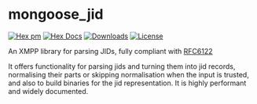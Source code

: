 # mongoose_jid

[![Hex pm](http://img.shields.io/hexpm/v/mongoose_jid.svg?style=flat)](https://hex.pm/packages/mongoose_jid)
[![Hex Docs](https://img.shields.io/badge/hex-docs-lightgreen.svg)](https://hexdocs.pm/mongoose_jid/)
[![Downloads](https://img.shields.io/hexpm/dt/mongoose_jid.svg)](https://hex.pm/packages/mongoose_jid)
[![License](https://img.shields.io/hexpm/l/mongoose_jid.svg)](https://github.com/esl/mongoose_jid/blob/master/LICENSE)

An XMPP library for parsing JIDs, fully compliant with [RFC6122](https://datatracker.ietf.org/doc/html/rfc6122)

It offers functionality for parsing jids and turning them into jid records, normalising their parts or skipping normalisation when the input is trusted, and also to build binaries for the jid representation. It is highly performant and widely documented.
